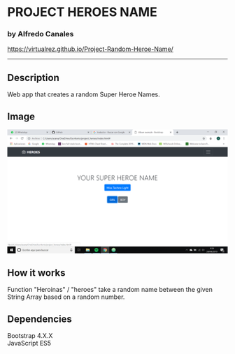 # PROJECT HEROES NAME
### by Alfredo Canales
https://virtualrez.github.io/Project-Random-Heroe-Name/
* * *
## Description
Web app that creates a random Super Heroe Names.
## Image
<img src="heroes_img.png"></img>
## How it works
Function "Heroinas" / "heroes" take a random name between the given String Array based
on a random number.

## Dependencies
Bootstrap 4.X.X
<br>
JavaScript ES5
